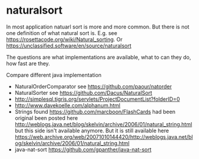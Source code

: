 # naturalsort

In most application natuarl sort is more and more common. But there is not one definition of what 
natural sort is. E.g. see https://rosettacode.org/wiki/Natural_sorting. Or https://unclassified.software/en/source/naturalsort

The questions are what implementations are available, what to can they do, how fast are they.


Compare different java implementation

- NaturalOrderComparator see https://github.com/paour/natorder
- NaturalSorter see https://github.com/Dacus/NaturalSort
- http://simplesql.tigris.org/servlets/ProjectDocumentList?folderID=0
- http://www.davekoelle.com/alphanum.html
- Strings found https://github.com/marcboon/FlashCards had been original been posted here http://weblogs.java.net/blog/skelvin/archive/2006/01/natural_string.html but this side isn't available anymore. But it is still available here https://web.archive.org/web/20071010144420/http://weblogs.java.net/blog/skelvin/archive/2006/01/natural_string.html
- java-nat-sort https://github.com/gpanther/java-nat-sort
